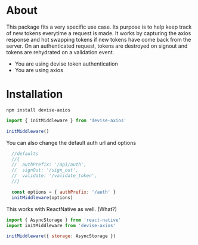 # About

This package fits a very specific use case.  Its purpose is to help keep track of new tokens everytime a request is made.  It works by capturing the axios response and hot swapping tokens if new tokens have come back from the server.  On an authenticated request, tokens are destroyed on signout and tokens are rehydrated on a validation event.

 * You are using devise token authentication
 * You are using axios
 
# Installation
```npm install devise-axios```

```javascript
import { initMiddleware } from 'devise-axios'

initMiddleware()
```

You can also change the default auth url and options

```javascript
  //defaults
  //{
  //  authPrefix: '/api/auth',
  //  signOut: '/sign_out',
  //  validate: '/validate_token',
  //}

  const options = { authPrefix: '/auth' }
  initMiddleware(options)
```

This works with ReactNative as well. (What?)
```javascript
import { AsyncStorage } from 'react-native'
import initMiddleware from 'devise-axios'

initMiddleware({ storage: AsyncStorage })
```

